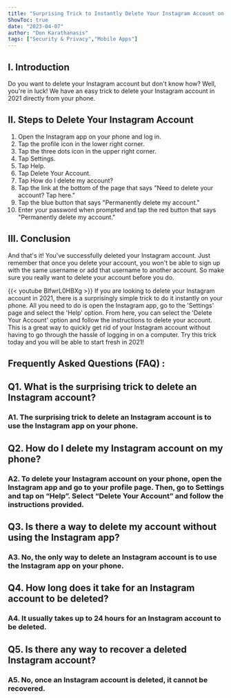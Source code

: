 ```yaml
---
title: "Surprising Trick to Instantly Delete Your Instagram Account on Your Phone in 2021!"
ShowToc: true 
date: "2023-04-07"
author: "Don Karathanasis" 
tags: ["Security & Privacy","Mobile Apps"]
---
```

## I. Introduction 
Do you want to delete your Instagram account but don't know how? Well, you're in luck! We have an easy trick to delete your Instagram account in 2021 directly from your phone. 

## II. Steps to Delete Your Instagram Account 
1. Open the Instagram app on your phone and log in. 
2. Tap the profile icon in the lower right corner. 
3. Tap the three dots icon in the upper right corner. 
4. Tap Settings. 
5. Tap Help. 
6. Tap Delete Your Account. 
7. Tap How do I delete my account?
8. Tap the link at the bottom of the page that says "Need to delete your account? Tap here."
9. Tap the blue button that says "Permanently delete my account."
10. Enter your password when prompted and tap the red button that says "Permanently delete my account."

## III. Conclusion 
And that's it! You've successfully deleted your Instagram account. Just remember that once you delete your account, you won't be able to sign up with the same username or add that username to another account. So make sure you really want to delete your account before you do.

{{< youtube BlfwrL0HBXg >}} 
If you are looking to delete your Instagram account in 2021, there is a surprisingly simple trick to do it instantly on your phone. All you need to do is open the Instagram app, go to the 'Settings' page and select the 'Help' option. From here, you can select the 'Delete Your Account' option and follow the instructions to delete your account. This is a great way to quickly get rid of your Instagram account without having to go through the hassle of logging in on a computer. Try this trick today and you will be able to start fresh in 2021!

## Frequently Asked Questions (FAQ) :
<h2>Q1. What is the surprising trick to delete an Instagram account?</h2>

<h3>A1. The surprising trick to delete an Instagram account is to use the Instagram app on your phone. </h3>

<h2>Q2. How do I delete my Instagram account on my phone?</h2>

<h3>A2. To delete your Instagram account on your phone, open the Instagram app and go to your profile page. Then, go to Settings and tap on “Help”. Select “Delete Your Account” and follow the instructions provided. </h3>

<h2>Q3. Is there a way to delete my account without using the Instagram app?</h2>

<h3>A3. No, the only way to delete an Instagram account is to use the Instagram app on your phone. </h3>

<h2>Q4. How long does it take for an Instagram account to be deleted?</h2>

<h3>A4. It usually takes up to 24 hours for an Instagram account to be deleted. </h3>

<h2>Q5. Is there any way to recover a deleted Instagram account?</h2>

<h3>A5. No, once an Instagram account is deleted, it cannot be recovered. </h3>


